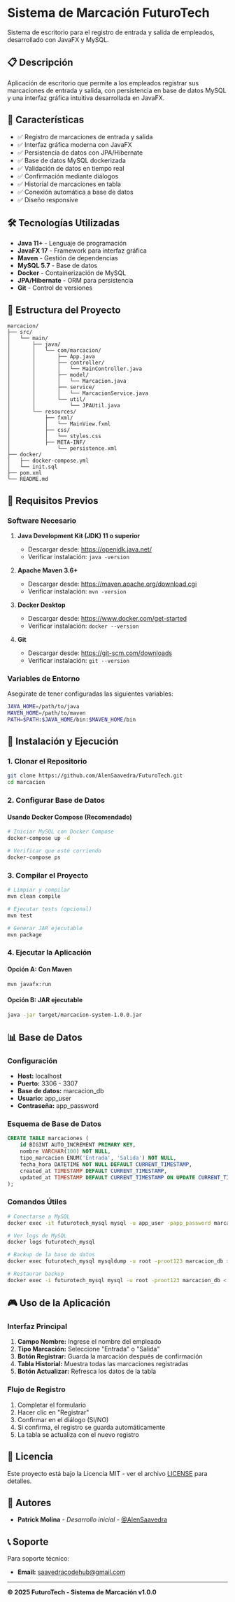 # Sistema de Marcación FuturoTech

Sistema de escritorio para el registro de entrada y salida de empleados, desarrollado con JavaFX y MySQL.

## 📋 Descripción

Aplicación de escritorio que permite a los empleados registrar sus marcaciones de entrada y salida, con persistencia en base de datos MySQL y una interfaz gráfica intuitiva desarrollada en JavaFX.

## 🚀 Características

- ✅ Registro de marcaciones de entrada y salida
- ✅ Interfaz gráfica moderna con JavaFX
- ✅ Persistencia de datos con JPA/Hibernate
- ✅ Base de datos MySQL dockerizada
- ✅ Validación de datos en tiempo real
- ✅ Confirmación mediante diálogos
- ✅ Historial de marcaciones en tabla
- ✅ Conexión automática a base de datos
- ✅ Diseño responsive

## 🛠️ Tecnologías Utilizadas

- **Java 11+** - Lenguaje de programación
- **JavaFX 17** - Framework para interfaz gráfica
- **Maven** - Gestión de dependencias
- **MySQL 5.7** - Base de datos
- **Docker** - Containerización de MySQL
- **JPA/Hibernate** - ORM para persistencia
- **Git** - Control de versiones

## 📁 Estructura del Proyecto

```
marcacion/
├── src/
│   └── main/
│       ├── java/
│       │   └── com/marcacion/
│       │       ├── App.java
│       │       ├── controller/
│       │       │   └── MainController.java
│       │       ├── model/
│       │       │   └── Marcacion.java
│       │       ├── service/
│       │       │   └── MarcacionService.java
│       │       └── util/
│       │           └── JPAUtil.java
│       └── resources/
│           ├── fxml/
│           │   └── MainView.fxml
│           ├── css/
│           │   └── styles.css
│           ├── META-INF/
│               └── persistence.xml
├── docker/
│   ├── docker-compose.yml
│   └── init.sql
├── pom.xml
└── README.md
```

## 🔧 Requisitos Previos

### Software Necesario

1. **Java Development Kit (JDK) 11 o superior**
   - Descargar desde: https://openjdk.java.net/
   - Verificar instalación: `java -version`

2. **Apache Maven 3.6+**
   - Descargar desde: https://maven.apache.org/download.cgi
   - Verificar instalación: `mvn -version`

3. **Docker Desktop**
   - Descargar desde: https://www.docker.com/get-started
   - Verificar instalación: `docker --version`

4. **Git**
   - Descargar desde: https://git-scm.com/downloads
   - Verificar instalación: `git --version`

### Variables de Entorno

Asegúrate de tener configuradas las siguientes variables:

```bash
JAVA_HOME=/path/to/java
MAVEN_HOME=/path/to/maven
PATH=$PATH:$JAVA_HOME/bin:$MAVEN_HOME/bin
```

## 🚀 Instalación y Ejecución

### 1. Clonar el Repositorio

```bash
git clone https://github.com/AlenSaavedra/FuturoTech.git
cd marcacion
```

### 2. Configurar Base de Datos

#### Usando Docker Compose (Recomendado)

```bash
# Iniciar MySQL con Docker Compose
docker-compose up -d

# Verificar que esté corriendo
docker-compose ps
```


### 3. Compilar el Proyecto

```bash
# Limpiar y compilar
mvn clean compile

# Ejecutar tests (opcional)
mvn test

# Generar JAR ejecutable
mvn package
```

### 4. Ejecutar la Aplicación

#### Opción A: Con Maven

```bash
mvn javafx:run
```

#### Opción B: JAR ejecutable

```bash
java -jar target/marcacion-system-1.0.0.jar
```

## 📊 Base de Datos

### Configuración

- **Host:** localhost
- **Puerto:** 3306 - 3307
- **Base de datos:** marcacion_db
- **Usuario:** app_user
- **Contraseña:** app_password

### Esquema de Base de Datos

```sql
CREATE TABLE marcaciones (
    id BIGINT AUTO_INCREMENT PRIMARY KEY,
    nombre VARCHAR(100) NOT NULL,
    tipo_marcacion ENUM('Entrada', 'Salida') NOT NULL,
    fecha_hora DATETIME NOT NULL DEFAULT CURRENT_TIMESTAMP,
    created_at TIMESTAMP DEFAULT CURRENT_TIMESTAMP,
    updated_at TIMESTAMP DEFAULT CURRENT_TIMESTAMP ON UPDATE CURRENT_TIMESTAMP
);
```

### Comandos Útiles

```bash
# Conectarse a MySQL
docker exec -it futurotech_mysql mysql -u app_user -papp_password marcacion_db

# Ver logs de MySQL
docker logs futurotech_mysql

# Backup de la base de datos
docker exec futurotech_mysql mysqldump -u root -proot123 marcacion_db > backup.sql

# Restaurar backup
docker exec -i futurotech_mysql mysql -u root -proot123 marcacion_db < backup.sql
```

## 🎮 Uso de la Aplicación

### Interfaz Principal

1. **Campo Nombre:** Ingrese el nombre del empleado
2. **Tipo Marcación:** Seleccione "Entrada" o "Salida"
3. **Botón Registrar:** Guarda la marcación después de confirmación
4. **Tabla Historial:** Muestra todas las marcaciones registradas
5. **Botón Actualizar:** Refresca los datos de la tabla

### Flujo de Registro

1. Completar el formulario
2. Hacer clic en "Registrar"
3. Confirmar en el diálogo (SI/NO)
4. Si confirma, el registro se guarda automáticamente
5. La tabla se actualiza con el nuevo registro


## 📝 Licencia

Este proyecto está bajo la Licencia MIT - ver el archivo [LICENSE](LICENSE) para detalles.

## 👥 Autores

- **Patrick Molina** - *Desarrollo inicial* - [@AlenSaavedra](https://github.com/AlenSaavedra)



## 📞 Soporte

Para soporte técnico:
- **Email:** saavedracodehub@gmail.com

---

**© 2025 FuturoTech - Sistema de Marcación v1.0.0**
